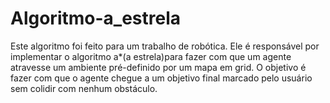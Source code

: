 # Algoritmo-a_estrela
Este algoritmo foi feito para um trabalho de robótica. Ele é responsável por implementar o algoritmo a*(a estrela)para fazer com que um agente atravesse um ambiente pré-definido por um mapa em grid. 
O objetivo é fazer com que o agente chegue a um objetivo final marcado pelo usuário sem colidir com nenhum obstáculo.
